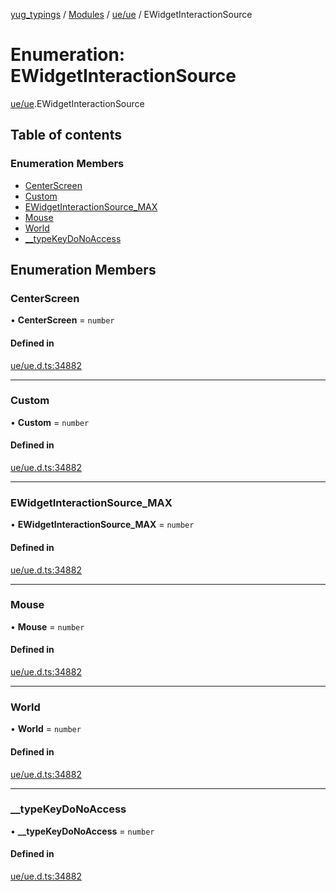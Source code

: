 [yug_typings](../README.md) / [Modules](../modules.md) / [ue/ue](../modules/ue_ue.md) / EWidgetInteractionSource

# Enumeration: EWidgetInteractionSource

[ue/ue](../modules/ue_ue.md).EWidgetInteractionSource

## Table of contents

### Enumeration Members

- [CenterScreen](ue_ue.EWidgetInteractionSource.md#centerscreen)
- [Custom](ue_ue.EWidgetInteractionSource.md#custom)
- [EWidgetInteractionSource\_MAX](ue_ue.EWidgetInteractionSource.md#ewidgetinteractionsource_max)
- [Mouse](ue_ue.EWidgetInteractionSource.md#mouse)
- [World](ue_ue.EWidgetInteractionSource.md#world)
- [\_\_typeKeyDoNoAccess](ue_ue.EWidgetInteractionSource.md#__typekeydonoaccess)

## Enumeration Members

### CenterScreen

• **CenterScreen** = `number`

#### Defined in

[ue/ue.d.ts:34882](https://github.com/YugMetaverse/yug_typings/blob/25cad34/ue/ue.d.ts#L34882)

___

### Custom

• **Custom** = `number`

#### Defined in

[ue/ue.d.ts:34882](https://github.com/YugMetaverse/yug_typings/blob/25cad34/ue/ue.d.ts#L34882)

___

### EWidgetInteractionSource\_MAX

• **EWidgetInteractionSource\_MAX** = `number`

#### Defined in

[ue/ue.d.ts:34882](https://github.com/YugMetaverse/yug_typings/blob/25cad34/ue/ue.d.ts#L34882)

___

### Mouse

• **Mouse** = `number`

#### Defined in

[ue/ue.d.ts:34882](https://github.com/YugMetaverse/yug_typings/blob/25cad34/ue/ue.d.ts#L34882)

___

### World

• **World** = `number`

#### Defined in

[ue/ue.d.ts:34882](https://github.com/YugMetaverse/yug_typings/blob/25cad34/ue/ue.d.ts#L34882)

___

### \_\_typeKeyDoNoAccess

• **\_\_typeKeyDoNoAccess** = `number`

#### Defined in

[ue/ue.d.ts:34882](https://github.com/YugMetaverse/yug_typings/blob/25cad34/ue/ue.d.ts#L34882)
